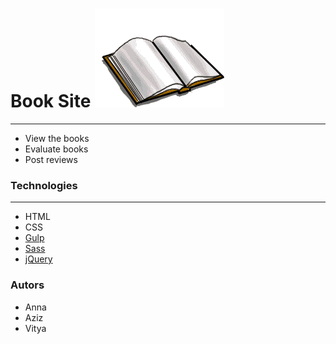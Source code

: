 # Book Site ![Книга](https://github.com/anyaVyacheslavovna/Images-/raw/master/1.gif) 
---

* View the books
* Evaluate books
* Post reviews


### Technologies 
---
* HTML
* CSS
* [Gulp](https://www.npmjs.com/package/gulp-download) 
* [Sass](http://sass-lang.com/)
* [jQuery](http://jquery.com/)

### Autors

- Anna
- Aziz
- Vitya